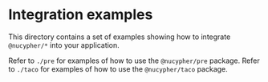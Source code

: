# Integration examples

This directory contains a set of examples showing how to integrate `@nucypher/*`
into your application.

Refer to `./pre` for examples of how to use the `@nucypher/pre` package.
Refer to `./taco` for examples of how to use the `@nucypher/taco` package.
